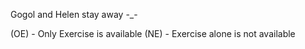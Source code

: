 Gogol and Helen stay away     -_-

(OE) - Only Exercise is available
(NE) - Exercise alone is not available
